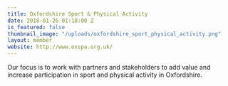```yaml
---
title: Oxfordshire Sport & Physical Activity
date: 2018-01-26 01:18:00 Z
is_featured: false
thumbnail_image: "/uploads/oxfordshire_sport_physical_activity.png"
layout: member
website: http://www.oxspa.org.uk/
---
```


Our focus is to work with partners and stakeholders to add value and increase participation in sport and physical activity in Oxfordshire.